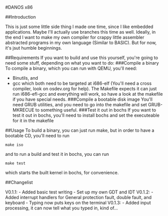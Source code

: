 #DANOS x86

##Introduction

This is just some little side thing I made one time, since I like embedded applications. Maybe I'll actually use branches this time as well. Ideally, in the end I want to make my own compiler for crappy little assembler abstracted programs in my own language (Similar to BASIC). But for now, it's jsut humble beginnings.

##Requirements
If you want to build and use this yourself, you're going to need some stuff, depending on what you want to do:
###Compile a binary
To compile a binary, which you can run with QEMU, you'll need:
 - Binutils, and
 - gcc
which both need to be targeted at i686-elf (You'll need a cross compiler, look on osdev.org for help). The Makefile expects it can just run i686-efl-gcc and everything will work, so have a look at the makefile if you have special needs. 
###Compile a bootable disk image
You'll need  GRUB utilities, and you need to go into the makefile and set GRUB-MKRECUE to something useful.
###Test it out in bochs
If you want to test it out in bochs, you'll need to install bochs and set the executeable for it in the makefile

##Usage
To build a binary, you can just run make, but in order to have a bootable CD, you'll need to run

    make iso

and to run a build and test it in bochs, you can run

    make test

which starts the built kernel in bochs, for convenience. 

##Changelist

V0.1.1:
	- Added basic test writing
	- Set up my own GDT and IDT
V0.1.2:
	- Added interrupt handlers for General protection fault, double fault, and keyboard
	- Typing now puts keys on the terminal
V0.1.3:
	- Added input processing, it can now tell what you typed in, kind of...
